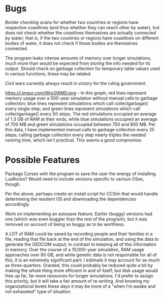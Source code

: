 # Bugs

Border checking scans for whether two countries or regions have respective coastlines (and thus whether they can reach other by water), but does not check whether the coastlines themselves are actually connected by water; that is, if the two countries or regions have coastlines on different bodies of water, it does not check if those bodies are themselves connected.

The program leaks intense amounts of memory over longer simulations, much more than would be expected from storing the info needed for its output. Should check on garbage collection for temporary table values used in various functions, these may be related.

Civil wars currently always result in victory for the ruling government.

https://i.imgur.com/Wrp2WMD.png - In this graph, red lines represent memory usage over a 500-year simulation without manual calls to garbage collection; blue lines represent simulations which call collectgarbage() every single step; and green lines represent simulations which call collectgarbage() every 50 steps. The red simulations occupied an average of 1.3 GB of RAM at their ends, while blue simulations occupied an average of 700 MB and green simulations occupied between 750 and 800 MB. Per this data, I have implemented manual calls to garbage collection every 25 steps; calling garbage collection every step nearly triples the needed running time, which isn't practical. This seems a good compromise.

# Possible Features

Package Curses with the program to save the user the energy of installing LuaRocks? Would need to include versions specific to various OSes, though.

Per the above, perhaps create an install script for CCSim that would handle determining the resident OS and downloading the dependencies accordingly.

Work on implementing an autosave feature. Earlier (buggy) versions had one (which was even buggier than the rest of the program), but it was removed on account of being so buggy as to be worthless.

A LOT of RAM could be saved by recording people and their families in a file, reading that file back at the end of the simulation, and using the data to generate the GEDCOM output; in contrast to keeping all of this information in memory. Over the course of a 10,000-year simulation, RAM usage approaches over 60 GB, and while genetic data is not responsible for all of this, it is an extremely significant part: I estimate it may account for as much as three-quarters. Granted, this could probably be reduced quite a bit by making the whole thing more efficient in and of itself; but disk usage would free up far, far more resources for longer simulations.
I'd prefer to assign this priority, but it will take a fair amount of re-writing. And knowing my organizational levels these days it may be more of a "when I'm awake and not exhausted" type of situation.
